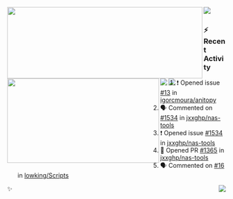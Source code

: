 <p>
  <p>
  <img align="left" width="450" height="165" src="https://github-readme-stats.vercel.app/api?username=lowking&bg_color=0D1116&theme=synthwave&show_icons=true&hide_border=true&line_height=20&title_color=4E7C65&icon_color=555&show_owner=true&text_color=777&count_private=true"/>
  </p>
  <p>
  <img align="left" width="350" height="195" src="https://github-readme-stats.vercel.app/api/top-langs/?layout=compact&username=lowking&bg_color=0D1116&theme=synthwave&show_icons=true&hide_border=true&line_height=20&title_color=4E7C65&icon_color=555&show_owner=true&text_color=777&hide&langs_count=4"/>
  </p>
  <p>
    <a align="left" href="https://t.me/Violettoy_bot"><img src="https://img.shields.io/badge/Telegram-%2352A4DB.svg?&style=social&logo=telegram&logoColor=white" /></a>&nbsp;&nbsp;
    <img align="left" src="https://github.com/lowking/lowking/workflows/Waka%20Readme/badge.svg" />&nbsp;&nbsp;
    <img align="left" src="https://github.com/lowking/lowking/workflows/Activity%20Readme/badge.svg" />
  </p>
</p>

### :zap: Recent Activity

<!--START_SECTION:activity-->
1. ❗️ Opened issue [#13](https://github.com/igorcmoura/anitopy/issues/13) in [igorcmoura/anitopy](https://github.com/igorcmoura/anitopy)
2. 🗣 Commented on [#1534](https://github.com/jxxghp/nas-tools/issues/1534) in [jxxghp/nas-tools](https://github.com/jxxghp/nas-tools)
3. ❗️ Opened issue [#1534](https://github.com/jxxghp/nas-tools/issues/1534) in [jxxghp/nas-tools](https://github.com/jxxghp/nas-tools)
4. 💪 Opened PR [#1365](https://github.com/jxxghp/nas-tools/pull/1365) in [jxxghp/nas-tools](https://github.com/jxxghp/nas-tools)
5. 🗣 Commented on [#16](https://github.com/lowking/Scripts/issues/16) in [lowking/Scripts](https://github.com/lowking/Scripts)
<!--END_SECTION:activity-->

✨<img align="right" src="http://profile-counter.glitch.me/lowking/count.svg"/>
